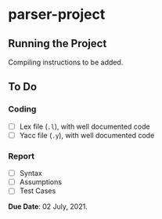 # parser-project

## Running the Project

Compiling instructions to be added.

## To Do

### Coding

- [ ] Lex file (`.l`), with well documented code
- [ ] Yacc file (`.y`), with well documented code

### Report

- [ ] Syntax
- [ ] Assumptions
- [ ] Test Cases

**Due Date**: 02 July, 2021.
